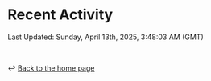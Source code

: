 # Recent Activity

<!--RECENT_ACTIVITY:start-->
<!--RECENT_ACTIVITY:end-->

<!--RECENT_ACTIVITY:last_update-->
Last Updated: Sunday, April 13th, 2025, 3:48:03 AM (GMT)
<!--RECENT_ACTIVITY:last_update_end-->

<br>

↩️ [Back to the home page](/README.md)
